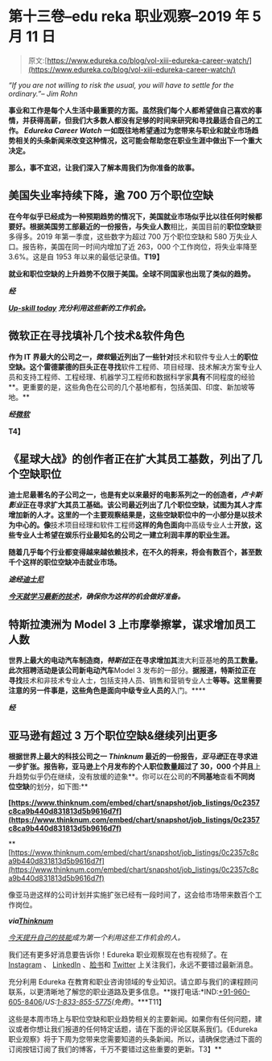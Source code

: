 # 第十三卷–edu reka 职业观察–2019 年 5 月 11 日

> 原文:[https://www.edureka.co/blog/vol-xiii-edureka-career-watch/](https://www.edureka.co/blog/vol-xiii-edureka-career-watch/)

*“If you are not willing to risk the usual, you will have to settle for the ordinary.”– Jim Rohn*

**事业和工作是每个人生活中最重要的方面。虽然我们每个人都希望做自己喜欢的事情，并获得高薪，但我们大多数人都没有足够的时间来研究和寻找最适合自己的工作。 *Edureka Career Watch* 一如既往地希望通过为您带来与职业和就业市场趋势相关的头条新闻来改变这种情况，这可能会帮助您在职业生涯中做出下一个重大决定。**

**那么，事不宜迟，让我们深入了解本周我们为你准备的故事。**

## ****美国失业率持续下降，逾 700 万个职位空缺****

**在今年似乎已经成为一种预期趋势的情况下，美国就业市场似乎比以往任何时候都要好。根据美国劳工部最近的一份报告，与失业人数**相比，美国目前的**职位空缺**要多得多。2019 年第一季度，这些数字为超过 700 万个职位空缺和 580 万失业人口。报告称，美国在同一时间内增加了近 263，000 个工作岗位，将失业率降至 3.6%。这是自 1953 年以来的最低记录值。**T19】**

**就业和职位空缺的上升趋势不仅限于美国。全球不同国家也出现了类似的趋势。**

*****经*****

***[Up-skill today](https://www.edureka.co/all-courses) 充分利用这些新的工作机会。***

## ****微软正在寻找填补几个技术&软件角色****

**作为 IT 界最大的公司之一，*微软*最近列出了一些针对**技术和软件专业人士**的职位空缺。这个雷德蒙德的巨头正在寻找**软件工程师、项目经理、技术解决方案专业人员和支持工程师、工程经理、机器学习工程师和数据科学家**具有**不同程度的经验**。更重要的是，这些角色在公司的几个基地都有，包括美国、印度、新加坡等地。**

*****经[微软](https://careers.microsoft.com/us/en/search-results?rt=professional)*****

**T4】**

## ****《星球大战》的创作者正在扩大其员工基数，列出了几个空缺职位****

**迪士尼最著名的子公司之一，也是有史以来最好的电影系列之一的创造者，*卢卡斯影业*正在寻求扩大其员工基础。该公司最近列出了几个职位空缺，试图为其人才库增加新的人才。这里的一个主要观察结果是，这些空缺职位中的一小部分是以技术为中心的。像**技术项目经理和软件工程师**这样的角色面向**中高级专业人士**开放，这些专业人士希望在娱乐行业最知名的公司之一建立利润丰厚的职业生涯。**

**随着几乎每个行业都变得越来越依赖技术，在不久的将来，将会有数百个，甚至数千个这样的职位空缺冲击就业市场。**

*****途经[迪士尼](https://jobs.disneycareers.com/category/lucasfilm-jobs/391-1635/54564/1)*****

***[今天就学习最新的技术](https://www.edureka.co/all-courses)，确保你为这样的机会做好准备。***

## ****特斯拉澳洲为 Model 3 上市摩拳擦掌，谋求增加员工人数****

**世界上最大的电动汽车制造商，*特斯拉*正在寻求增加其**澳大利亚基地**的员工数量。此次招聘活动是该公司新电动汽车**Model 3 发布的一部分。**据报道，特斯拉正在寻找**技术和非技术专业人士，包括支持人员、销售和营销专业人士**等等。这里需要注意的另一件事是，这些角色是面向中级专业人员的**入门。****

*****经*****

## ****亚马逊有超过 3 万个职位空缺&继续列出更多****

**根据世界上最大的科技公司之一 *Thinknum* 最近的一份报告，*亚马逊*正在寻求进一步扩张。报告称，亚马逊上个月发布的个人职位数量超过了 30，000 个并且**上升趋势似乎仍在继续，没有放缓的迹象**。你可以在公司的**不同基地**查看**不同岗位空缺**的划分，如下图:**

**[https://www.thinknum.com/embed/chart/snapshot/job_listings/0c2357c8ca9b440d831813d5b9616d7f](https://www.thinknum.com/embed/chart/snapshot/job_listings/0c2357c8ca9b440d831813d5b9616d7f)**

**[https://www.thinknum.com/embed/chart/snapshot/job_listings/0c2357c8ca9b440d831813d5b9616d7f](https://www.thinknum.com/embed/chart/snapshot/job_listings/0c2357c8ca9b440d831813d5b9616d7f)

像亚马逊这样的公司计划并实施扩张已经有一段时间了，这会给市场带来数百个工作岗位。

***via[Thinknum](https://media.thinknum.com/articles/amazon-is-still-coming-to-new-york-warehouse-hiring-increases/)***

*[今天提升自己的技能](https://www.edureka.co/all-courses)成为第一个利用这些工作机会的人。*

我们还有更多好消息要告诉你！Edureka 职业观察现在也有视频了。在 [Instagram](https://www.instagram.com/edureka.co/) 、 [LinkedIn](https://www.linkedin.com/company/edureka/) 、[脸书](https://www.facebook.com/edurekaIN/)和 [Twitter](https://twitter.com/edurekaIN) 上关注我们，永远不要错过最新消息。

充分利用 Edureka 在教育和职业咨询领域的专业知识。请立即与我们的课程顾问联系，以更清晰地了解您的职业道路及更多信息。**拨打电话:*IND:[+91-960-605-8406](tel:9606058406)/*US:[1-833-855-5775](tel:18338555775)(免费)*。***T11】

这些是本周市场上与职位空缺和职业趋势相关的主要新闻。如果你有任何问题，建议或者你想让我们报道的任何特定话题，请在下面的评论区联系我们。《Edureka 职业观察》将于下周为您带来您需要知道的头条新闻。所以，请确保您通过下面的订阅按钮订阅了我们的博客，千万不要错过这些重要的更新。T3】**